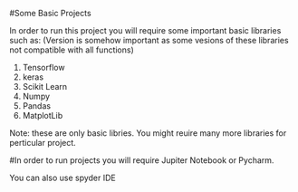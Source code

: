 #Some Basic Projects 

In order to run this project you will require some important basic libraries such as:
(Version is somehow important as some vesions of these libraries not compatible with all functions)

1) Tensorflow
2) keras
3) Scikit Learn
4) Numpy
5) Pandas
6) MatplotLib

Note: these are only basic libries. You might reuire many more libraries for perticular project. 

#In order to run projects you will require Jupiter Notebook or Pycharm.

You can also use spyder IDE 